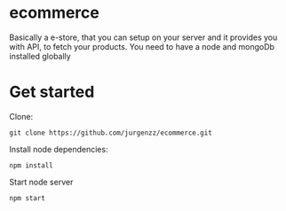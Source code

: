 # ecommerce

Basically a e-store, that you can setup on your server and it provides you with API, to fetch your products.
You need to have a node and mongoDb installed globally

# Get started

Clone:
```
git clone https://github.com/jurgenzz/ecommerce.git
```
Install node dependencies:
```
npm install
```
Start node server
```
npm start
```

